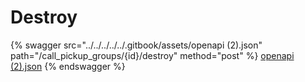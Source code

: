 # Destroy

{% swagger src="../../../../../.gitbook/assets/openapi (2).json" path="/call_pickup_groups/{id}/destroy" method="post" %}
[openapi (2).json](<../../../../../.gitbook/assets/openapi (2).json>)
{% endswagger %}
